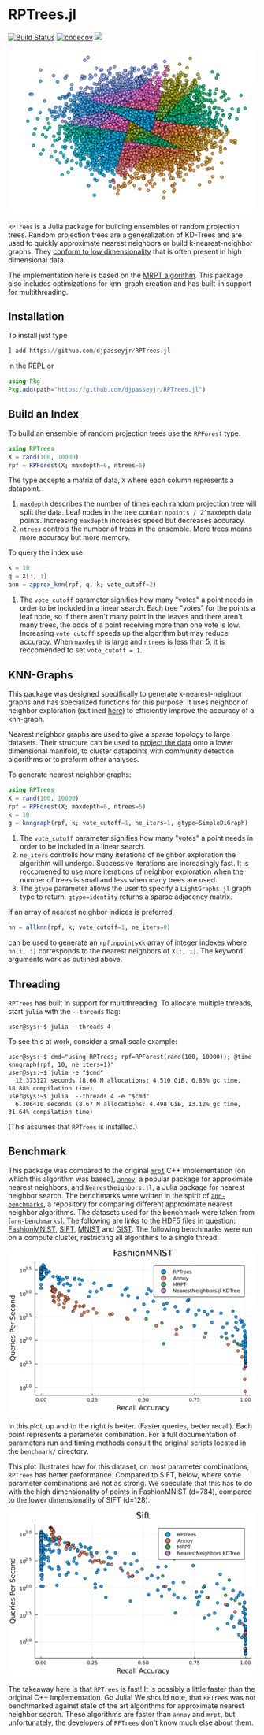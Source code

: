 # RPTrees.jl
[![Build Status](https://github.com/djpasseyjr/RPTrees.jl/actions/workflows/ci.yml/badge.svg)](https://github.com/djpasseyjr/RPTrees.jl/actions/workflows/ci.yml/badge.svg)
[![codecov](https://codecov.io/gh/djpasseyjr/RPTrees.jl/branch/main/graph/badge.svg?token=S7PNXQOLQK)](https://codecov.io/gh/djpasseyjr/RPTrees.jl)
[![](https://img.shields.io/badge/docs-dev-blue.svg)](https://djpasseyjr.github.io/RPTrees.jl/dev)

![Random Projection Splits](https://github.com/djpasseyjr/RPTrees.jl/raw/main/docs/src/images/rppartition.png)

`RPTrees` is a Julia package for building ensembles of random projection trees. Random projection trees are a generalization of KD-Trees and are used to quickly approximate nearest neighbors or build k-nearest-neighbor graphs. They [conform to low dimensionality](https://cseweb.ucsd.edu/~dasgupta/papers/rptree-stoc.pdf) that is often present in high dimensional data.

The implementation here is based on the [MRPT algorithm](https://helda.helsinki.fi//bitstream/handle/10138/301147/Hyvonen_Pitkanen_2016_Fast_Nearest.pdf?sequence=1). This package also includes optimizations for knn-graph creation and has built-in support for multithreading.

## Installation

To install just type

```jl
] add https://github.com/djpasseyjr/RPTrees.jl
```

in the REPL or 

```jl 
using Pkg
Pkg.add(path="https://github.com/djpasseyjr/RPTrees.jl")
```

## Build an Index

To build an ensemble of random projection trees use the `RPForest` type.

```jl
using RPTrees
X = rand(100, 10000)
rpf = RPForest(X; maxdepth=6, ntrees=5)
```
The type accepts a matrix of data, `X` where each column represents a datapoint. 

1. `maxdepth` describes the number of times each random projection tree will split the data. Leaf nodes in the tree contain `npoints / 2^maxdepth` data points. Increasing `maxdepth` increases speed but decreases accuracy.
2. `ntrees` controls the number of trees in the ensemble. More trees means more accuracy but more memory.

To query the index use
```jl
k = 10
q = X[:, 1]
ann = approx_knn(rpf, q, k; vote_cutoff=2)
```

1. The `vote_cutoff` parameter signifies how many "votes" a point needs in order to be included in a linear search. Each tree "votes" for the points a leaf node, so if there aren't many point in the leaves and there aren't many trees, the odds of a point receiving more than one vote is low.  Increasing `vote_cutoff` speeds up the algorithm but may reduce accuracy. When `maxdepth` is large and `ntrees` is less than 5, it is reccomended to set `vote_cutoff = 1`. 

## KNN-Graphs

This package was designed specifically to generate k-nearest-neighbor graphs and has specialized functions for this purpose. It uses neighbor of neighbor exploration (outlined [here](https://arxiv.org/pdf/1602.00370.pdf)) to efficiently improve the accuracy of a knn-graph.

Nearest neighbor graphs are used to give a sparse topology to large datasets. Their structure can be used to [project the data](https://arxiv.org/pdf/1602.00370.pdf) onto a lower dimensional manifold, to cluster datapoints with community detection algorithms or to preform other analyses.

To generate nearest neighbor graphs:

```jl
using RPTrees
X = rand(100, 10000)
rpf = RPForest(X; maxdepth=6, ntrees=5)
k = 10
g = knngraph(rpf, k; vote_cutoff=1, ne_iters=1, gtype=SimpleDiGraph)
```
1. The `vote_cutoff` parameter signifies how many "votes" a point needs in order to be included in a linear search.
2. `ne_iters` controlls how many iterations of neighbor exploration the algorithm will undergo. Successive iterations are increasingly fast. It is reccomened to use more iterations of neighbor exploration when the number of trees is small and less when many trees are used.
3. The `gtype` parameter allows the user to specify a `LightGraphs.jl` graph type to return. `gtype=identity` returns a sparse adjacency matrix.

If an array of nearest neighbor indices is preferred,

```jl
nn = allknn(rpf, k; vote_cutoff=1, ne_iters=0)
```

can be used to generate an `rpf.npoints`x`k` array of integer indexes where `nn[i, :]` corresponds to the nearest neighbors of `X[:, i]`. The keyword arguments work as outlined above.

## Threading

`RPTrees` has built in support for multithreading. To allocate multiple threads, start `julia` with the `--threads` flag:

```console
user@sys:~$ julia --threads 4
```

To see this at work, consider a small scale example:
```console
user@sys:~$ cmd="using RPTrees; rpf=RPForest(rand(100, 10000)); @time knngraph(rpf, 10, ne_iters=1)"
user@sys:~$ julia -e "$cmd"
  12.373127 seconds (8.66 M allocations: 4.510 GiB, 6.85% gc time, 18.88% compilation time)
user@sys:~$ julia  --threads 4 -e "$cmd"
  6.306410 seconds (8.67 M allocations: 4.498 GiB, 13.12% gc time, 31.64% compilation time)
```
(This assumes that `RPTrees` is installed.)

## Benchmark

This package was compared to the original [`mrpt`](https://github.com/vioshyvo/mrpt) C++ implementation (on which this algorithm was based), [`annoy`](https://github.com/spotify/annoy), a popular package for approximate nearest neighbors, and `NearestNeighbors.jl`, a Julia package for nearest neighbor search. The benchmarks were written in the spirit of [`ann-benchmarks`](https://github.com/erikbern/ann-benchmarks), a repository for comparing different approximate nearest neighbor algorithms. The datasets used for the benchmark were taken from [`ann-benchmarks`]. The following are links to the HDF5 files in question: [FashionMNIST](http://ann-benchmarks.com/fashion-mnist-784-euclidean.hdf5), [SIFT](http://ann-benchmarks.com/sift-128-euclidean.hdf5), [MNIST](http://ann-benchmarks.com/mnist-784-euclidean.hdf5) and [GIST](http://ann-benchmarks.com/gist-960-euclidean.hdf5). The following benchmarks were run on a compute cluster, restricting all algorithms to a single thread.

![FashionMNIST Speed Comparison](https://github.com/djpasseyjr/RPTrees.jl/raw/main/docs/src/images/fashionmnist_bm.png)

In this plot, up and to the right is better. (Faster queries, better recall). Each point represents a parameter combination. For a full documentation of parameters run and timing methods consult the original scripts located in the `benchmark/` directory.

This plot illustrates how for this dataset, on most parameter combinations, `RPTrees` has better preformance. Compared to SIFT, below, where some parameter combinations are not as strong. We speculate that this has to do with the high dimensionality of points in FashionMNIST (d=784), compared to the lower dimensionality of SIFT (d=128).

![SIFT Speed Comparison](https://github.com/djpasseyjr/RPTrees.jl/raw/main/docs/src/images/sift_bm.png)

The takeaway here is that `RPTrees` is fast! It is possibly a little faster than the original C++ implementation. Go Julia! We should note, that `RPTrees` was not benchmarked against state of the art algorithms for approximate nearest neighbor search. These algorithms are faster than `annoy` and `mrpt`, but unfortunately, the developers of `RPTrees` don't know much else about them.